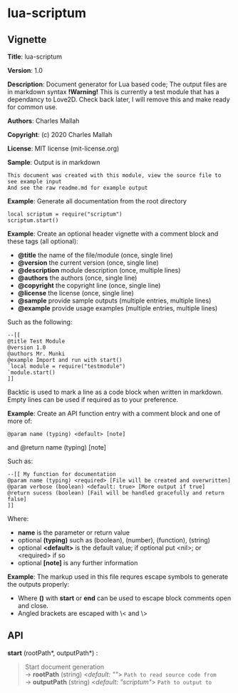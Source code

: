 # lua-scriptum

## Vignette

**Title**:
lua-scriptum

**Version**:
1.0

**Description**:
Document generator for Lua based code;
The output files are in markdown syntax
**!Warning!** This is currently a test module that has a dependancy to Love2D.
Check back later, I will remove this and make ready for common use.

**Authors**:
Charles Mallah

**Copyright**:
(c) 2020 Charles Mallah

**License**:
MIT license (mit-license.org)

**Sample**:
Output is in markdown

    This document was created with this module, view the source file to see example input
    And see the raw readme.md for example output

**Example**:
Generate all documentation from the root directory

    local scriptum = require("scriptum")
    scriptum.start()


**Example**:
Create an optional header vignette with a comment block and these tags (all optional):
- **@title** the name of the file/module (once, single line)
- **@version** the current version (once, single line)
- **@description** module description (once, multiple lines)
- **@authors** the authors (once, single line)
- **@copyright** the copyright line (once, single line)
- **@license** the license (once, single line)
- **@sample** provide sample outputs (multiple entries, multiple lines)
- **@example** provide usage examples (multiple entries, multiple lines)

Such as the following:

    --[[
    @title Test Module
    @version 1.0
    @authors Mr. Munki
    @example Import and run with start()
    `local module = require("testmodule")
    `module.start()
    ]]

Backtic is used to mark a line as a code block when written in markdown.
Empty lines can be used if required as to your preference.


**Example**:
Create an API function entry with a comment block and one of more of:

    @param name (typing) <default> [note]
and
    @return name (typing) [note]

Such as:

    --[[ My function for documentation
    @param name (typing) <required> [File will be created and overwritten]
    @param verbose (boolean) <default: true> [More output if true]
    @return sucess (boolean) [Fail will be handled gracefully and return false]
    ]]

Where:

- **name** is the parameter or return value
- optional **(typing)** such as (boolean), (number), (function), (string)
- optional **\<default\>** is the default value; if optional put \<nil\>; or \<required\> if so
- optional **[note]** is any further information


**Example**:
The markup used in this file requres escape symbols to generate the outputs properly:
- Where **()** with **start** or **end** can be used to escape block comments open and close.
- Angled brackets are escaped with \\< and \\>

## API

**start** (rootPath\*, outputPath\*) :   

> Start document generation  
> &rarr; **rootPath** (string) <*default: ""*> `Path to read source code from`  
> &rarr; **outputPath** (string) <*default: "scriptum"*> `Path to output to`  
